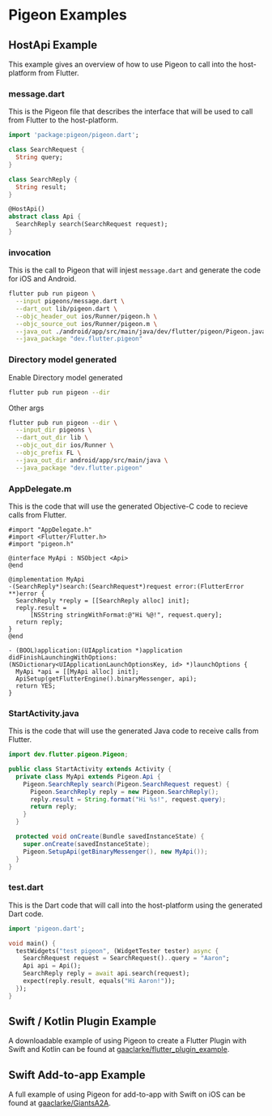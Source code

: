 # Pigeon Examples

## HostApi Example

This example gives an overview of how to use Pigeon to call into the
host-platform from Flutter.

### message.dart

This is the Pigeon file that describes the interface that will be used to call
from Flutter to the host-platform.

```dart
import 'package:pigeon/pigeon.dart';

class SearchRequest {
  String query;
}

class SearchReply {
  String result;
}

@HostApi()
abstract class Api {
  SearchReply search(SearchRequest request);
}
```

### invocation

This is the call to Pigeon that will injest `message.dart` and generate the code
for iOS and Android.

```sh
flutter pub run pigeon \
  --input pigeons/message.dart \
  --dart_out lib/pigeon.dart \
  --objc_header_out ios/Runner/pigeon.h \
  --objc_source_out ios/Runner/pigeon.m \
  --java_out ./android/app/src/main/java/dev/flutter/pigeon/Pigeon.java \
  --java_package "dev.flutter.pigeon"
```
### Directory model generated

Enable Directory model generated

```sh
flutter pub run pigeon --dir
```

Other args

```sh
flutter pub run pigeon --dir \
  --input_dir pigeons \
  --dart_out_dir lib \
  --objc_out_dir ios/Runner \
  --objc_prefix FL \
  --java_out_dir android/app/src/main/java \
  --java_package "dev.flutter.pigeon"
```


### AppDelegate.m

This is the code that will use the generated Objective-C code to recieve calls
from Flutter.

```objc
#import "AppDelegate.h"
#import <Flutter/Flutter.h>
#import "pigeon.h"

@interface MyApi : NSObject <Api>
@end

@implementation MyApi
-(SearchReply*)search:(SearchRequest*)request error:(FlutterError **)error {
  SearchReply *reply = [[SearchReply alloc] init];
  reply.result =
      [NSString stringWithFormat:@"Hi %@!", request.query];
  return reply;
}
@end

- (BOOL)application:(UIApplication *)application 
didFinishLaunchingWithOptions:(NSDictionary<UIApplicationLaunchOptionsKey, id> *)launchOptions {
  MyApi *api = [[MyApi alloc] init];
  ApiSetup(getFlutterEngine().binaryMessenger, api);
  return YES;
}
```

### StartActivity.java

This is the code that will use the generated Java code to receive calls from Flutter.

```java
import dev.flutter.pigeon.Pigeon;

public class StartActivity extends Activity {
  private class MyApi extends Pigeon.Api {
    Pigeon.SearchReply search(Pigeon.SearchRequest request) {
      Pigeon.SearchReply reply = new Pigeon.SearchReply();
      reply.result = String.format("Hi %s!", request.query);
      return reply;
    }
  }

  protected void onCreate(Bundle savedInstanceState) {
    super.onCreate(savedInstanceState);
    Pigeon.SetupApi(getBinaryMessenger(), new MyApi());
  }
}
```

### test.dart

This is the Dart code that will call into the host-platform using the generated
Dart code.

```dart
import 'pigeon.dart';

void main() {
  testWidgets("test pigeon", (WidgetTester tester) async {
    SearchRequest request = SearchRequest()..query = "Aaron";
    Api api = Api();
    SearchReply reply = await api.search(request);
    expect(reply.result, equals("Hi Aaron!"));
  });
}

```

## Swift / Kotlin Plugin Example

A downloadable example of using Pigeon to create a Flutter Plugin with Swift and
Kotlin can be found at
[gaaclarke/flutter_plugin_example](https://github.com/gaaclarke/pigeon_plugin_example).

## Swift Add-to-app Example

A full example of using Pigeon for add-to-app with Swift on iOS can be found at
[gaaclarke/GiantsA2A](https://github.com/gaaclarke/GiantsA2A).
